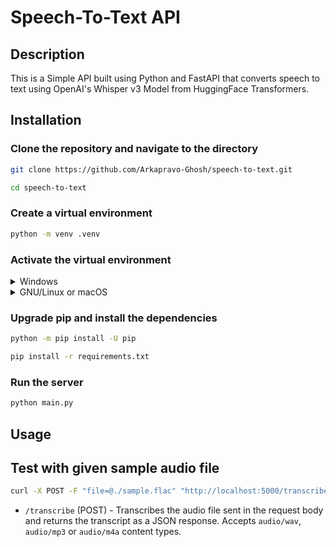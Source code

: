 # Speech-To-Text API

## Description

This is a Simple API built using Python and FastAPI that converts speech to text using OpenAI's Whisper v3 Model from HuggingFace Transformers.

## Installation

### Clone the repository and navigate to the directory

```bash
git clone https://github.com/Arkapravo-Ghosh/speech-to-text.git
```

```bash
cd speech-to-text
```

### Create a virtual environment

```bash
python -m venv .venv
```

### Activate the virtual environment

<details>
  <summary>Windows</summary>

```pwsh
Set-ExecutionPolicy -ExecutionPolicy RemoteSigned -Scope CurrentUser
```

```pwsh
.\.venv\Scripts\activate.ps1
```

</details>

<details>
  <summary>GNU/Linux or macOS</summary>

```bash
source .venv/bin/activate
```

</details>

### Upgrade pip and install the dependencies

```bash
python -m pip install -U pip
```

```bash
pip install -r requirements.txt
```

### Run the server

```bash
python main.py
```

## Usage

## Test with given sample audio file

```bash
curl -X POST -F "file=@./sample.flac" "http://localhost:5000/transcribe"
```

- `/transcribe` (POST) - Transcribes the audio file sent in the request body and returns the transcript as a JSON response. Accepts `audio/wav`, `audio/mp3` or `audio/m4a` content types.
